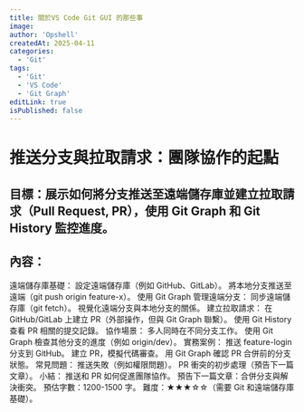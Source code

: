```yaml
---
title: 關於VS Code Git GUI 的那些事
image:
author: 'Opshell'
createdAt: 2025-04-11
categories:
  - 'Git'
tags:
  - 'Git'
  - 'VS Code'
  - 'Git Graph'
editLink: true
isPublished: false
---
```


# 推送分支與拉取請求：團隊協作的起點

## 目標：展示如何將分支推送至遠端儲存庫並建立拉取請求（Pull Request, PR），使用 Git Graph 和 Git History 監控進度。
## 內容：
遠端儲存庫基礎：
設定遠端儲存庫（例如 GitHub、GitLab）。
將本地分支推送至遠端（git push origin feature-x）。
使用 Git Graph 管理遠端分支：
同步遠端儲存庫（git fetch）。
視覺化遠端分支與本地分支的關係。
建立拉取請求：
在 GitHub/GitLab 上建立 PR（外部操作，但與 Git Graph 聯繫）。
使用 Git History 查看 PR 相關的提交記錄。
協作場景：
多人同時在不同分支工作。
使用 Git Graph 檢查其他分支的進度（例如 origin/dev）。
實務案例：
推送 feature-login 分支到 GitHub。
建立 PR，模擬代碼審查。
用 Git Graph 確認 PR 合併前的分支狀態。
常見問題：
推送失敗（例如權限問題）。
PR 衝突的初步處理（預告下一篇文章）。
小結：
推送和 PR 如何促進團隊協作。
預告下一篇文章：合併分支與解決衝突。
預估字數：1200-1500 字。
難度：★★★☆☆（需要 Git 和遠端儲存庫基礎）。